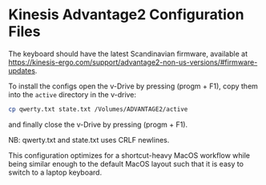 # Kinesis Advantage2 Configuration Files
The keyboard should have the latest Scandinavian firmware, available at https://kinesis-ergo.com/support/advantage2-non-us-versions/#firmware-updates.

To install the configs open the v-Drive by pressing (progm + F1), copy them into the `active` directory in the v-drive:

```sh
cp qwerty.txt state.txt /Volumes/ADVANTAGE2/active
```

and finally close the v-Drive by pressing (progm + F1).

NB: qwerty.txt and state.txt uses CRLF newlines.

This configuration optimizes for a shortcut-heavy MacOS workflow while being similar enough to the default MacOS layout such that it is easy to switch to a laptop keyboard.
